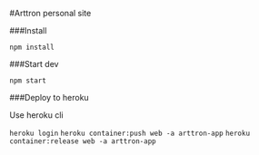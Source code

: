 #Arttron personal site

[Bage URL]: https://arttron.pp.ua

###Install

`npm install`

###Start dev

`npm start`

###Deploy to heroku

Use heroku cli

`heroku login`
`heroku container:push web -a arttron-app`
`heroku container:release web -a arttron-app`